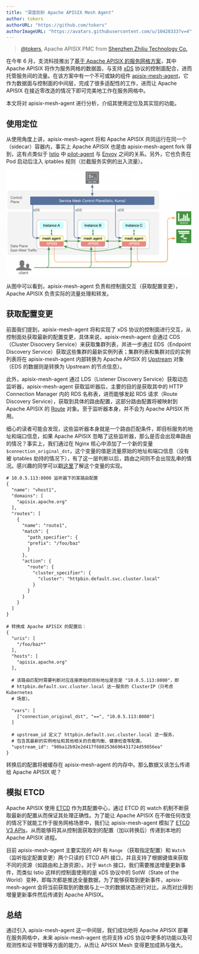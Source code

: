 ```yaml
---
title: "深度剖析 Apache APISIX Mesh Agent"
author: tokers
authorURL: "https://github.com/tokers"
authorImageURL: "https://avatars.githubusercontent.com/u/10428333?v=4"
---
```

> [@tokers](https://github.com/tokers), Apache APISIX PMC from [Shenzhen Zhiliu Technology Co.](https://www.apiseven.com/)
<!--truncate-->

在今年 6 月，支流科技推出了[基于 Apache APISIX 的服务网格方案](https://mp.weixin.qq.com/s/t7oga6xP2JpdcraixwSwVg)，其中 Apache APISIX 将作为服务网格的数据面，与支持 [xDS](https://www.envoyproxy.io/docs/envoy/latest/api-docs/xds_protocol) 协议的控制面配合，进而托管服务间的流量。在该方案中有一个不可或缺的组件 [apisix-mesh-agent](https://github.com/api7/apisix-mesh-agent)，它作为数据面与控制面的中间层，完成了很多适配性的工作，进而让 Apache APISIX 在接近零改造的情况下即可完美地工作在服务网格中。

本文将对 apisix-mesh-agent 进行分析，介绍其使用定位及其实现的功能。

## 使用定位

从使用角度上讲，apisix-mesh-agent 将和 Apache APISIX 共同运行在同一个（sidecar）容器内，事实上 Apache APISIX 也是由 apisix-mesh-agent fork 得到，这有点类似于 [Istio](https://istio.io) 中 [pilot-agent](https://istio.io/latest/docs/reference/commands/pilot-agent/) 与 [Envoy](https://www.envoyproxy.io/) 之间的关系。另外，它也负责在 Pod 启动后注入 iptables 规则（拦截服务实例的出入流量）。

![2021-07-16-1](../static/img/blog_img/2021-07-16-1.png)

从图中可以看到，apisix-mesh-agent 负责和控制面交互（获取配置变更），Apache APISIX 负责实际的流量处理和转发。

## 获取配置变更

前面我们提到，apisix-mesh-agent 将和实现了 xDS 协议的控制面进行交互，从控制面处获取最新的配置变更，具体来说，apisix-mesh-agent 会通过 CDS （Cluster Disocvery Service）来获取集群列表，并进一步通过 EDS（Endpoint Discovery Service）获取这些集群的最新实例列表；集群列表和集群对应的实例列表将在 apisix-mesh-agent 内部转换为 Apache APISIX 的 [Upstream](http://apisix.apache.org/docs/apisix/architecture-design/upstream) 对象（EDS 的数据则是转换为 Upstream 的节点信息）。

此外，apisix-mesh-agent 通过 LDS（Listener Discovery Service）获取动态监听器，apisix-mesh-agent 获取监听器后，主要的目的是获取其中的 HTTP Connection Manager 内的 RDS 名称表，进而能够发起 RDS 请求（Route Discovery Service），获取到具体的路由配置，这部分路由配置将被映射到 Apache APISIX 的 [Route](http://apisix.apache.org/docs/apisix/architecture-design/route) 对象。至于监听器本身，并不会为 Apache APISIX 所用。

细心的读者可能会发现，这些监听器本身就是一个路由匹配条件，即目标服务的地址和端口信息，如果 Apache APISIX 忽略了这些监听器，那么是否会出现串路由的情况？事实上，我们通过在 Nginx 核心中添加了一个新的变量 `$connection_original_dst`，这个变量的值是流量原始的地址和端口信息（没有被 iptables 劫持的情况下），有了这一层判断以后，路由之间则不会出现乱串的情况。感兴趣的同学可以戳[这里](https://github.com/api7/apisix-mesh-agent/blob/main/nginx/patches/nginx-1.19.3-connection-original-dst.patch)了解这个变量的实现。

```shell
# 10.0.5.113:8000 监听器下的某路由配置
{
  "name": "vhost1",
  "domains": [
    "apisix.apache.org"
  ],
  "routes": [
    {
      "name": "route1",
      "match": {
        "path_specifier": {
        "prefix": "/foo/baz"
        }
      },
      "action": {
        "route": {
          "cluster_specifier": {
            "cluster": "httpbin.default.svc.cluster.local"
          }
        }
      }
    }
  ]
}

# 转换成 Apache APISIX 的配置后：
{
  "uris": [
    "/foo/baz*"
  ],
  "hosts": [
    "apisix.apache.org"
  ],

  # 该路由匹配时需要判断对应连接原始的目标地址是否是 "10.0.5.113:8000"，即
  # httpbin.default.svc.cluster.local 这一服务的 ClusterIP（只考虑 Kubernetes
  # 场景）。

  "vars": [
    ["connection_original_dst", "==", "10.0.5.113:8000"]
  ]

  # upstream_id 定义了 httpbin.default.svc.cluster.local 这一服务，
  # 包含其最新的实例地址和其他相关的负载均衡、健康检查等配置。
  "upstream_id": "90ba12b92e2d417f6802536696431724d59856ea"
}
```

转换后的配置将被缓存在 apisix-mesh-agent 的内存中。那么数据又该怎么传递给 Apache APISIX 呢？

## 模拟 ETCD

Apache APISIX 使用 [ETCD](https://etcd.io/) 作为其配置中心，通过 ETCD 的 watch 机制不断获取最新的配置从而保证其处理正确性。为了能让 Apache APISIX 在不做任何改变的情况下就能工作于服务网格场景中，我们让 apisix-mesh-agent 模拟了 [ETCD V3 APIs](https://etcd.io/docs/v3.4/learning/api/)，从而能够将其从控制面获取到的配置（加以转换后）传递到本地的 Apache APISIX 进程。

目前 apisix-mesh-agent 主要实现的 API 有 `Range` （获取指定配置）和 `Watch` （监听指定配置变更）两个只读的 ETCD API 接口，并且支持了根据键值来获取不同的资源（如路由和上游资源）。对于 `Watch` 接口，我们需要推送增量更新事件，而类似 Istio 这样的控制面使用的是 xDS 协议中的 SotW（State of the World）变种，即每次都是推送全量数据，为了能够获取到更新事件，apisix-mesh-agent 会将当前获取到的数据与上一次的数据状态进行对比，从而对比得到增量更新事件然后传递到 Apache APISIX。

## 总结

通过引入 apisix-mesh-agent 这一中间层，我们成功地将 Apache APISIX 部署在服务网格中，未来 apisix-mesh-agent 也将支持 xDS 协议中更多的功能以及可观测性和证书管理等方面的能力，从而让 APISIX Mesh 变得更加成熟与强大。
